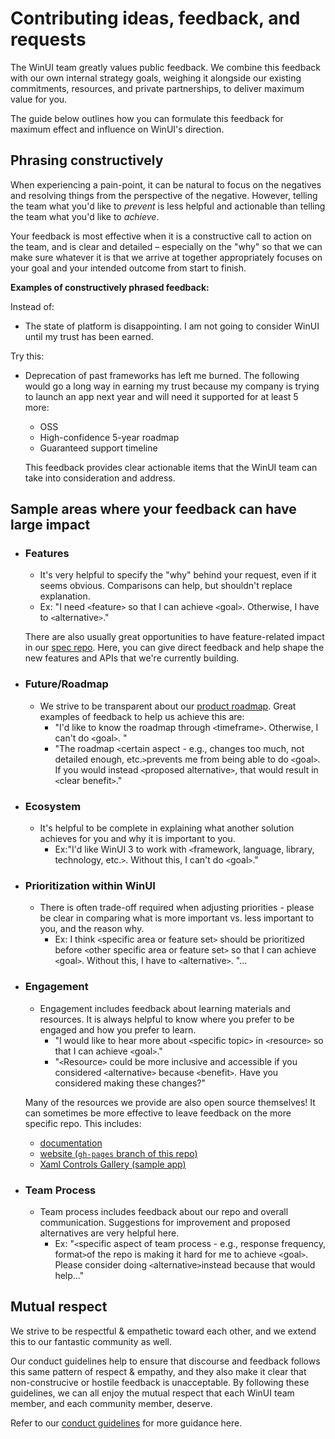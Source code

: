 # Contributing ideas, feedback, and requests

The WinUI team greatly values public feedback.  We combine this feedback with our own internal strategy goals, weighing it alongside our existing commitments, resources, and private partnerships, to deliver maximum value for you.

The guide below outlines how you can formulate this feedback for maximum effect and influence on WinUI's direction.

## Phrasing constructively

When experiencing a pain-point, it can be natural to focus on the negatives and resolving things from the perspective of the negative. However, telling the team what you'd like to *prevent* is less helpful and actionable than telling the team what you'd like to *achieve*. 

Your feedback is most effective when it is a constructive call to action on the team, and is clear and detailed – especially on the "why" so that we can make sure whatever it is that we arrive at together appropriately focuses on your goal and your intended outcome from start to finish. 


**Examples of constructively phrased feedback:**

Instead of:

  - The state of platform is disappointing. I am not going to consider WinUI until my trust has been earned.

Try this:
  - Deprecation of past frameworks has left me burned. The following would go a long way in earning my trust because my company is trying to launch an app next year and will need it supported for at least 5 more: 
    - OSS
    - High-confidence 5-year roadmap
    - Guaranteed support timeline

    This feedback provides clear actionable items that the WinUI team can take into consideration and address. 
    
    
## Sample areas where your feedback can have large impact

- ### Features
  - It's very helpful to specify the "why" behind your request, even if it seems obvious. Comparisons can help, but shouldn't replace explanation. 
  - Ex: "I need `<`feature`>` so that I can achieve `<`goal`>`. Otherwise, I have to `<`alternative`>`."

  There are also usually great opportunities to have feature-related impact in our [spec repo](https://github.com/microsoft/microsoft-ui-xaml-specs/tree/master). Here, you can give direct feedback and help shape the new features and APIs that we're currently building. 

- ### Future/Roadmap
  - We strive to be transparent about our [product roadmap](https://aka.ms/winui3/feature-roadmap). Great examples of feedback to help us achieve this are:
    - "I'd like to know the roadmap through `<`timeframe`>`. Otherwise, I can't do `<`goal`>`. "
    - "The roadmap `<`certain aspect - e.g., changes too much, not detailed enough, etc.`>`prevents me from being able to do `<`goal`>`. If you would instead `<`proposed alternative`>`, that would result in `<`clear benefit`>`."

- ### Ecosystem
  - It's helpful to be complete in explaining what another solution achieves for you and why it is important to you. 
    - Ex:"I'd like WinUI 3 to work with `<`framework, language, library, technology, etc.`>`. Without this, I can't do `<`goal`>`."

- ### Prioritization within WinUI
  -  There is often trade-off required when adjusting priorities - please be clear in comparing what is more important vs. less important to you, and the reason why. 
      - Ex: I think `<`specific area or feature set`>` should be prioritized before `<`other specific area or feature set`>` so that I can achieve `<`goal`>`. Without this, I have to `<`alternative`>`. "...  

- ### Engagement
  - Engagement includes feedback about learning materials and resources. It is always helpful to know where you prefer to be engaged and  how you prefer to learn. 
    - "I would like to hear more about `<`specific topic`>` in `<`resource`>` so that I can achieve `<`goal`>`."
    - "`<`Resource`>` could be more inclusive and accessible if you considered `<`alternative`>` because `<`benefit`>`. Have you considered making these changes?"
   
   Many of the resources we provide are also open source themselves! It can sometimes be more effective to leave feedback on the more specific repo.  This includes:
    - [documentation](https://github.com/MicrosoftDocs/windows-uwp)
    - [website (`gh-pages` branch of this repo)](https://github.com/microsoft/microsoft-ui-xaml/tree/gh-pages)
    - [Xaml Controls Gallery (sample app)](https://github.com/microsoft/Xaml-Controls-Gallery/tree/master)
  

- ### Team Process
  - Team process includes feedback about our repo and overall communication. Suggestions for improvement and proposed alternatives are very helpful here. 
    - Ex: "`<`specific aspect of team process - e.g., response frequency, format`>`of the repo is making it hard for me to achieve `<`goal`>`. Please consider doing `<`alternative`>`instead because that would help..." 


## Mutual respect

We strive to be respectful & empathetic toward each other, and we extend this to our fantastic community as well.

Our conduct guidelines help to ensure that discourse and feedback follows this same pattern of respect & empathy, and they also make it clear that non-construcive or hostile feedback is unacceptable. By following these guidelines, we can all enjoy the mutual respect that each WinUI team member, and each community member, deserve.

Refer to our [conduct guidelines](https://github.com/microsoft/microsoft-ui-xaml/blob/master/CODE_OF_CONDUCT.md) for more guidance here. 
